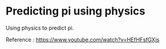 # Predicting pi using physics

Using physics to predict pi.



Reference : https://www.youtube.com/watch?v=HEfHFsfGXjs

